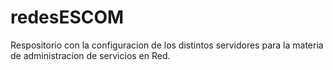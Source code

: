 # redesESCOM
Respositorio con la configuracion de los distintos servidores para la materia de administracion de servicios en Red.
